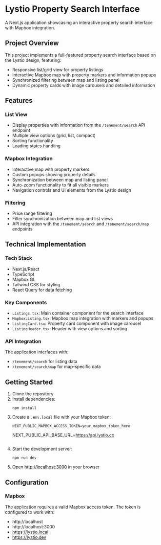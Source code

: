 # Lystio Property Search Interface

A Next.js application showcasing an interactive property search interface with Mapbox integration.

## Project Overview

This project implements a full-featured property search interface based on the Lystio design, featuring:

- Responsive list/grid view for property listings
- Interactive Mapbox map with property markers and information popups
- Synchronized filtering between map and listing panel
- Dynamic property cards with image carousels and detailed information

## Features

### List View
- Display properties with information from the `/tenement/search` API endpoint
- Multiple view options (grid, list, compact)
- Sorting functionality
- Loading states handling

### Mapbox Integration
- Interactive map with property markers
- Custom popups showing property details
- Synchronization between map and listing panel
- Auto-zoom functionality to fit all visible markers
- Navigation controls and UI elements from the Lystio design

### Filtering
- Price range filtering
- Filter synchronization between map and list views
- API integration with the `/tenement/search` and `/tenement/search/map` endpoints

## Technical Implementation

### Tech Stack
- Next.js/React
- TypeScript
- Mapbox GL
- Tailwind CSS for styling
- React Query for data fetching

### Key Components
- `Listings.tsx`: Main container component for the search interface
- `MapboxListing.tsx`: Mapbox map integration with markers and popups
- `ListingCard.tsx`: Property card component with image carousel
- `ListingHeader.tsx`: Header with view options and sorting

### API Integration
The application interfaces with:
- `/tenement/search` for listing data
- `/tenement/search/map` for map-specific data

## Getting Started

1. Clone the repository
2. Install dependencies:
   ```
   npm install
   ```
3. Create a `.env.local` file with your Mapbox token:
   ```
   NEXT_PUBLIC_MAPBOX_ACCESS_TOKEN=your_mapbox_token_here
   ```
   NEXT_PUBLIC_API_BASE_URL=https://api.lystio.co
   ```
4. Start the development server:
   ```
   npm run dev
   ```
5. Open [http://localhost:3000](http://localhost:3000) in your browser

## Configuration

### Mapbox
The application requires a valid Mapbox access token. The token is configured to work with:
- http://localhost
- http://localhost:3000
- https://lystio.local
- https://lystio.dev